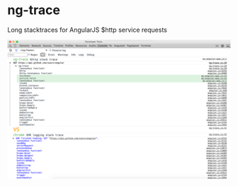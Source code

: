 ng-trace
========

Long stacktraces for AngularJS $http service requests

![ng-trace for AngularJS](https://raw.githubusercontent.com/tambet/ng-trace/master/screenshots/ng-trace.png)
